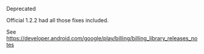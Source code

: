 Deprecated

Official 1.2.2 had all those fixes included.

See https://developer.android.com/google/play/billing/billing_library_releases_notes